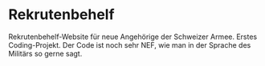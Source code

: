 # Rekrutenbehelf
Rekrutenbehelf-Website für neue Angehörige der Schweizer Armee. Erstes Coding-Projekt. Der Code ist noch sehr NEF, wie man in der Sprache des Militärs so gerne sagt.

